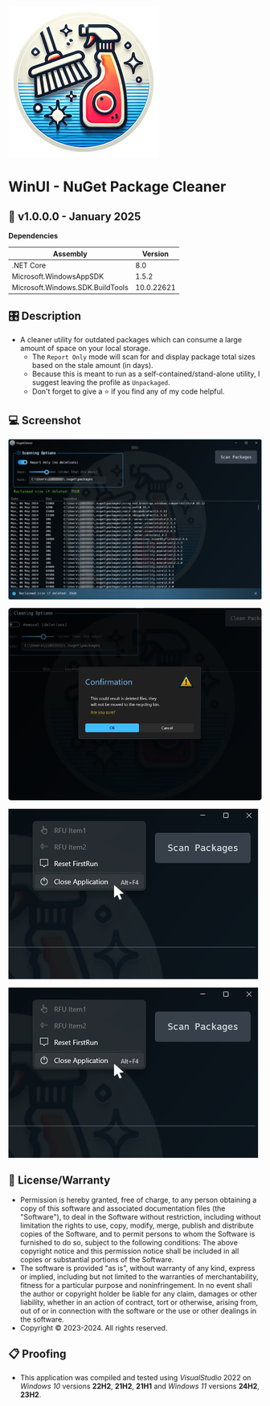 ![Icon](Source/Assets/AppIcon.png)
# WinUI - NuGet Package Cleaner


## 📝 v1.0.0.0 - January 2025

**Dependencies**

| Assembly | Version |
| ---- | ---- |
| .NET Core | 8.0 |
| Microsoft.WindowsAppSDK | 1.5.2 |
| Microsoft.Windows.SDK.BuildTools | 10.0.22621 |

## 🎛️ Description
- A cleaner utility for outdated packages which can consume a large amount of space on your local storage.
	- The `Report Only` mode will scan for and display package total sizes based on the stale amount (in days).
	- Because this is meant to run as a self-contained/stand-alone utility, I suggest leaving the profile as `Unpackaged`.
	- Don't forget to give a ⭐ if you find any of my code helpful.

## 💻 Screenshot
![Sample](Source/Assets/Screenshot.png)

![ContentDialog](Source/Assets/Screenshot2.png)

![ContentDialog](Source/Assets/Screenshot3.png)

![ContextMenu](Source/Assets/Screenshot4.png)

## 🧾 License/Warranty
* Permission is hereby granted, free of charge, to any person obtaining a copy of this software and associated documentation files (the "Software"), to deal in the Software without restriction, including without limitation the rights to use, copy, modify, merge, publish and distribute copies of the Software, and to permit persons to whom the Software is furnished to do so, subject to the following conditions: The above copyright notice and this permission notice shall be included in all copies or substantial portions of the Software.
* The software is provided "as is", without warranty of any kind, express or implied, including but not limited to the warranties of merchantability, fitness for a particular purpose and noninfringement. In no event shall the author or copyright holder be liable for any claim, damages or other liability, whether in an action of contract, tort or otherwise, arising from, out of or in connection with the software or the use or other dealings in the software.
* Copyright © 2023-2024. All rights reserved.

## 📋 Proofing
* This application was compiled and tested using *VisualStudio* 2022 on *Windows 10* versions **22H2**, **21H2**, **21H1** and *Windows 11* versions **24H2**, **23H2**.
